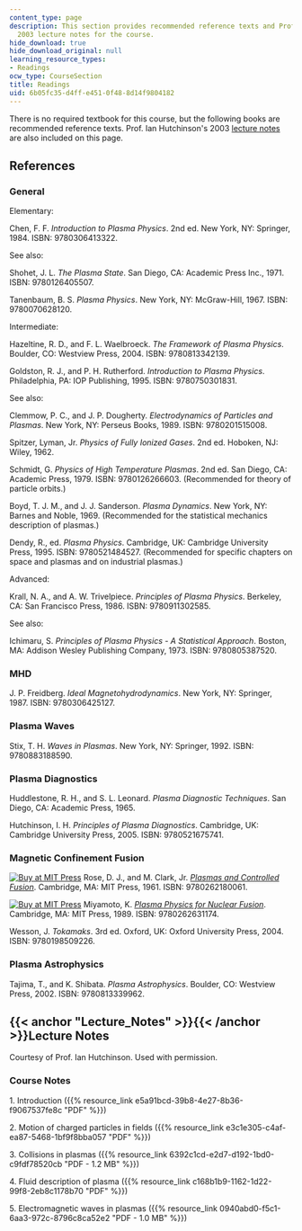 ```yaml
---
content_type: page
description: This section provides recommended reference texts and Prof. Ian Hutchinson's
  2003 lecture notes for the course.
hide_download: true
hide_download_original: null
learning_resource_types:
- Readings
ocw_type: CourseSection
title: Readings
uid: 6b05fc35-d4ff-e451-0f48-8d14f9804182
---
```


There is no required textbook for this course, but the following books are recommended reference texts. Prof. Ian Hutchinson's 2003 [lecture notes](#Lecture_Notes) are also included on this page.

References
----------

### General

Elementary:

Chen, F. F. _Introduction to Plasma Physics_. 2nd ed. New York, NY: Springer, 1984. ISBN: 9780306413322.

See also:

Shohet, J. L. _The Plasma State_. San Diego, CA: Academic Press Inc., 1971. ISBN: 9780126405507.

Tanenbaum, B. S. _Plasma Physics_. New York, NY: McGraw-Hill, 1967. ISBN: 9780070628120.

Intermediate:

Hazeltine, R. D., and F. L. Waelbroeck. _The Framework of Plasma Physics_. Boulder, CO: Westview Press, 2004. ISBN: 9780813342139.

Goldston, R. J., and P. H. Rutherford. _Introduction to Plasma Physics_. Philadelphia, PA: IOP Publishing, 1995. ISBN: 9780750301831.

See also:

Clemmow, P. C., and J. P. Dougherty. _Electrodynamics of Particles and Plasmas_. New York, NY: Perseus Books, 1989. ISBN: 9780201515008.

Spitzer, Lyman, Jr. _Physics of Fully Ionized Gases_. 2nd ed. Hoboken, NJ: Wiley, 1962.

Schmidt, G. _Physics of High Temperature Plasmas_. 2nd ed. San Diego, CA: Academic Press, 1979. ISBN: 9780126266603. (Recommended for theory of particle orbits.)

Boyd, T. J. M., and J. J. Sanderson. _Plasma Dynamics_. New York, NY: Barnes and Noble, 1969. (Recommended for the statistical mechanics description of plasmas.)

Dendy, R., ed. _Plasma Physics_. Cambridge, UK: Cambridge University Press, 1995. ISBN: 9780521484527. (Recommended for specific chapters on space and plasmas and on industrial plasmas.)

Advanced:

Krall, N. A., and A. W. Trivelpiece. _Principles of Plasma Physics_. Berkeley, CA: San Francisco Press, 1986. ISBN: 9780911302585.

See also:

Ichimaru, S. _Principles of Plasma Physics - A Statistical Approach_. Boston, MA: Addison Wesley Publishing Company, 1973. ISBN: 9780805387520.

### MHD

J. P. Freidberg. _Ideal Magnetohydrodynamics_. New York, NY: Springer, 1987. ISBN: 9780306425127.

### Plasma Waves

Stix, T. H. _Waves in Plasmas_. New York, NY: Springer, 1992. ISBN: 9780883188590.

### Plasma Diagnostics

Huddlestone, R. H., and S. L. Leonard. _Plasma Diagnostic Techniques_. San Diego, CA: Academic Press, 1965.

Hutchinson, I. H. _Principles of Plasma Diagnostics_. Cambridge, UK: Cambridge University Press, 2005. ISBN: 9780521675741.

### Magnetic Confinement Fusion

[![Buy at MIT Press](/images/mp_logo.gif)](https://mitpress.mit.edu/9780262180061) Rose, D. J., and M. Clark, Jr. [_Plasmas and Controlled Fusion_](https://mitpress.mit.edu/9780262180061). Cambridge, MA: MIT Press, 1961. ISBN: 9780262180061.

[![Buy at MIT Press](/images/mp_logo.gif)](https://mitpress.mit.edu/9780262631174) Miyamoto, K. [_Plasma Physics for Nuclear Fusion_](https://mitpress.mit.edu/9780262631174). Cambridge, MA: MIT Press, 1989. ISBN: 9780262631174.

Wesson, J. _Tokamaks_. 3rd ed. Oxford, UK: Oxford University Press, 2004. ISBN: 9780198509226.

### Plasma Astrophysics

Tajima, T., and K. Shibata. _Plasma Astrophysics_. Boulder, CO: Westview Press, 2002. ISBN: 9780813339962.

{{< anchor "Lecture_Notes" >}}{{< /anchor >}}Lecture Notes
----------------------------------------------------------

Courtesy of Prof. Ian Hutchinson. Used with permission.

### Course Notes

1\. Introduction ({{% resource_link e5a91bcd-39b8-4e27-8b36-f9067537fe8c "PDF" %}})

2\. Motion of charged particles in fields ({{% resource_link e3c1e305-c4af-ea87-5468-1bf9f8bba057 "PDF" %}})

3\. Collisions in plasmas ({{% resource_link 6392c1cd-e2d7-d192-1bd0-c9fdf78520cb "PDF - 1.2 MB" %}})

4\. Fluid description of plasma ({{% resource_link c168b1b9-1162-1d22-99f8-2eb8c1178b70 "PDF" %}})

5\. Electromagnetic waves in plasmas ({{% resource_link 0940abd0-f5c1-6aa3-972c-8796c8ca52e2 "PDF - 1.0 MB" %}})
